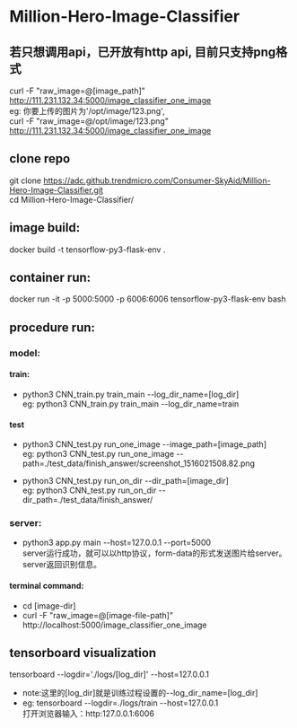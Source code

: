 # Million-Hero-Image-Classifier

## 若只想调用api，已开放有http api, 目前只支持png格式
curl -F "raw_image=@[image_path]" http://111.231.132.34:5000/image_classifier_one_image <br>
eg: 你要上传的图片为'/opt/image/123.png', <br>
curl -F "raw_image=@/opt/image/123.png" http://111.231.132.34:5000/image_classifier_one_image

## clone repo
git clone https://adc.github.trendmicro.com/Consumer-SkyAid/Million-Hero-Image-Classifier.git <br>
cd Million-Hero-Image-Classifier/

## image build:
docker build -t tensorflow-py3-flask-env .

## container run:
docker run -it -p 5000:5000 -p 6006:6006 tensorflow-py3-flask-env bash

## procedure run:
### model:

#### train:
* python3 CNN_train.py train_main --log_dir_name=[log_dir] <br>
eg: python3 CNN_train.py train_main --log_dir_name=train

#### test
* python3 CNN_test.py run_one_image --image_path=[image_path] <br>
eg: python3 CNN_test.py run_one_image --path=./test_data/finish_answer/screenshot_1516021508.82.png

* python3 CNN_test.py run_on_dir --dir_path=[image_dir] <br>
eg: python3 CNN_test.py run_on_dir --dir_path=./test_data/finish_answer/

### server:
* python3 app.py main --host=127.0.0.1 --port=5000 <br>
server运行成功，就可以以http协议，form-data的形式发送图片给server。server返回识别信息。

#### terminal command:
* cd [image-dir]
* curl -F "raw_image=@[image-file-path]" http://localhost:5000/image_classifier_one_image

## tensorboard visualization
tensorboard --logdir='./logs/[log_dir]' --host=127.0.0.1 <br>
* note:这里的[log_dir]就是训练过程设置的--log_dir_name=[log_dir]
* eg: tensorboard --logdir=./logs/train --host=127.0.0.1 <br>
打开浏览器输入：http:127.0.0.1:6006
